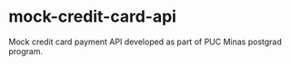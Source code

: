 # mock-credit-card-api
Mock credit card payment API developed as part of PUC Minas postgrad program.
